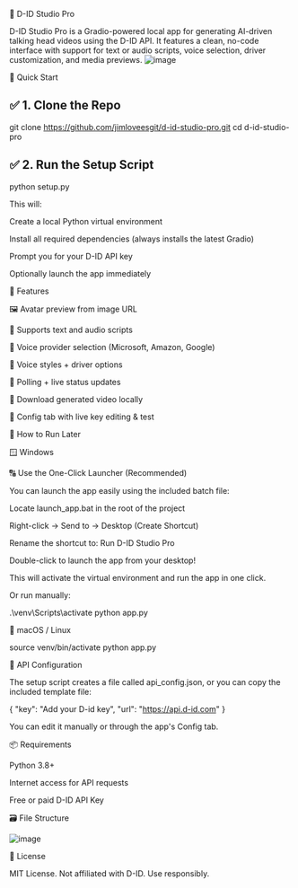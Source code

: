 🎨 D-ID Studio Pro

D-ID Studio Pro is a Gradio-powered local app for generating AI-driven talking head videos using the D-ID API. It features a clean, no-code interface with support for text or audio scripts, voice selection, driver customization, and media previews.
![image](https://github.com/user-attachments/assets/873c64bd-131f-4a1e-a72a-8e70e0f831eb)

🚀 Quick Start

## ✅ 1. Clone the Repo

git clone https://github.com/jimloveesgit/d-id-studio-pro.git
cd d-id-studio-pro

## ✅ 2. Run the Setup Script

python setup.py

This will:

Create a local Python virtual environment

Install all required dependencies (always installs the latest Gradio)

Prompt you for your D-ID API key

Optionally launch the app immediately

🧐 Features

🖼 Avatar preview from image URL

🎤 Supports text and audio scripts

🌊 Voice provider selection (Microsoft, Amazon, Google)

📃 Voice styles + driver options

🔁 Polling + live status updates

📅 Download generated video locally

🤩 Config tab with live key editing & test

🦪 How to Run Later

🪟 Windows

🔠 Use the One-Click Launcher (Recommended)

You can launch the app easily using the included batch file:

Locate launch_app.bat in the root of the project

Right-click → Send to → Desktop (Create Shortcut)

Rename the shortcut to: Run D-ID Studio Pro

Double-click to launch the app from your desktop!

This will activate the virtual environment and run the app in one click.

Or run manually:

.\venv\Scripts\activate
python app.py

🍎 macOS / Linux

source venv/bin/activate
python app.py

🔐 API Configuration

The setup script creates a file called api_config.json, or you can copy the included template file:

{
  "key": "Add your D-id key",
  "url": "https://api.d-id.com"
}

You can edit it manually or through the app's Config tab.

📦 Requirements

Python 3.8+

Internet access for API requests

Free or paid D-ID API Key

🗃 File Structure

![image](https://github.com/user-attachments/assets/752911f6-f84b-478e-9bd0-bb2713f4941e)


📄 License

MIT License. Not affiliated with D-ID. Use responsibly.

